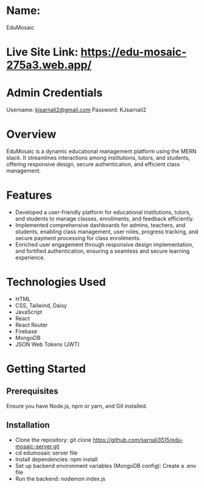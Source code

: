 # Name: 
EduMosaic

# Live Site Link: https://edu-mosaic-275a3.web.app/


# Admin Credentials
Username: kjsarnali2@gmail.com
Password: KJsarnali2

# Overview
EduMosaic is a dynamic educational management platform using the MERN stack. It streamlines interactions among institutions, tutors, and students, offering responsive design, secure authentication, and efficient class management.

# Features
- Developed a user-friendly platform for educational institutions, tutors, and students to manage 
classes, enrollments, and feedback efficiently.
- Implemented comprehensive dashboards for admins, teachers, and students, enabling class 
management, user roles, progress tracking, and secure payment processing for class enrollments.
- Enriched user engagement through responsive design implementation, and fortified 
authentication, ensuring a seamless and secure learning experience.


# Technologies Used
- HTML
- CSS, Tailwind, Daisy
- JavaScript
- React
- React Router
- Firebase
- MongoDB
- JSON Web Tokens (JWT)

# Getting Started
## Prerequisites
Ensure you have Node.js, npm or yarn, and Git installed.

## Installation
- Clone the repository: git clone https://github.com/sarnali3515/edu-mosaic-server.git
- cd edumosaic server file
- Install dependencies: npm install
- Set up backend environment variables (MongoDB config): Create a .env file 
- Run the backend: nodemon index.js

